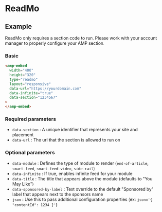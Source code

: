 <!---
Copyright 2019 The AMP HTML Authors. All Rights Reserved.

Licensed under the Apache License, Version 2.0 (the "License");
you may not use this file except in compliance with the License.
You may obtain a copy of the License at

      http://www.apache.org/licenses/LICENSE-2.0

Unless required by applicable law or agreed to in writing, software
distributed under the License is distributed on an "AS-IS" BASIS,
WITHOUT WARRANTIES OR CONDITIONS OF ANY KIND, either express or implied.
See the License for the specific language governing permissions and
limitations under the License.
-->

# ReadMo

## Example

ReadMo only requires a section code to run. Please work with your account manager to properly configure your AMP section.

### Basic

```html
<amp-embed
  width="400"
  height="320"
  type="readmo"
  layout="responsive"
  data-url="https://yourdomain.com"
  data-infinite="true"
  data-section="1234567"
>
</amp-embed>
```

### Required parameters

- `data-section` : A unique identifier that represents your site and placement
- `data-url` : The url that the section is allowed to run on

### Optional parameters

- `data-module` : Defines the type of module to render (`end-of-article`, `smart-feed`, `smart-feed-video`, `side-rail`)
- `data-infinite` : If true, enables infinite feed for your module
- `data-title` : The title that appears above the module (defaults to "You May Like")
- `data-sponsored-by-label` : Text override to the default "Sponsored by" label that appears next to the sponsors name
- `json` : Use this to pass additional configuration properties (ex: `json='{ "contentId": 1234 }'`)
